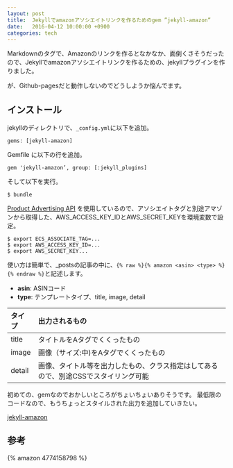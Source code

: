 ```yaml
---
layout: post
title:  Jekyllでamazonアソシエイトリンクを作るためのgem ”jekyll-amazon”
date:   2016-04-12 10:00:00 +0900
categories: tech
---
```


Markdownのタグで、Amazonのリンクを作るとなかなか、面倒くさそうだったので、Jekyllでamazonアソシエイトリンクを作るための、jekyllプラグインを作りました。

が、Github-pagesだと動作しないのでどうしようか悩んでます。


## インストール

jekyllのディレクトリで、`_config.yml`に以下を追加。

    gems: [jekyll-amazon]

Gemfile に以下の行を追加。

    gem 'jekyll-amazon’, group: [:jekyll_plugins]

そして以下を実行。

    $ bundle

[Product Advertising API](https://affiliate.amazon.co.jp/gp/advertising/api/detail/main.html "Product Advertising API") を使用しているので、アソシエイトタグと別途アマゾンから取得した、AWS_ACCESS_KEY_IDとAWS_SECRET_KEYを環境変数で設定。

    $ export ECS_ASSOCIATE_TAG=...
    $ export AWS_ACCESS_KEY_ID=...
    $ export AWS_SECRET_KEY...


使い方は簡単で、_postsの記事の中に、`{% raw %}{% amazon <asin> <type> %}{% endraw %}`と記述します。

* **asin**: ASINコード
* **type**: テンプレートタイプ、title, image, detail

| タイプ | 出力されるもの |
|:-|:-|
| title | タイトルをAタグでくくったもの |
| image | 画像（サイズ:中)をAタグでくくったもの |
| detail | 画像、タイトル等を出力したもの、クラス指定はしてあるので、別途CSSでスタイリング可能 |

初めての、gemなのでおかしいところがちょいちょいありそうです。
最低限のコードなので、もうちょっとスタイルされた出力を追加していきたい。


[jekyll-amazon](https://github.com/tokzk/jekyll-amazon)

## 参考

{% amazon 4774158798 %}
